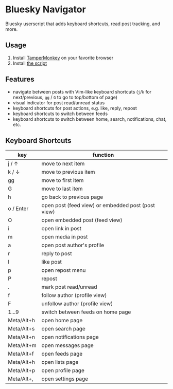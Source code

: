 Bluesky Navigator
=================

Bluesky userscript that adds keyboard shortcuts, read post tracking, and more. 


Usage
-----

1. Install [TamperMonkey](https://en.wikipedia.org/wiki/Tampermonkey) on your
   favorite browser
2. Install [the script](https://github.com/tonycpsu/bluesky-navigator/raw/refs/heads/main/bluesky-navigator.user.js)


Features
--------

- navigate between posts with Vim-like keyboard shortcuts (`j`/`k` for
  next/previous, `gg` / `G` to go to top/bottom of page)
- visual indicator for post read/unread status
- keyboard shortcuts for post actions, e.g. like, reply, repost
- keyboard shortcuts to switch between feeds
- keyboard shortcuts to switch between home, search, notifications, chat, etc.


Keyboard Shortcuts
------------------

 | key         | function                                           |
 | ------------|----------------------------------------------------|
 | j / ↑       | move to next item                                  |
 | k / ↓       | move to previous item                              |
 | gg          | move to first item                                 |
 | G           | move to last item                                  |
 | h           | go back to previous page                           | 
 | o / Enter   | open post (feed view) or embedded post (post view) |
 | O           | open embedded post (feed view)                     |
 | i           | open link in post                                  |
 | m           | open media in post                                 |
 | a           | open post author's profile                         |
 | r           | reply to post                                      |
 | l           | like post                                          |
 | p           | open repost menu                                   |
 | P           | repost                                             |
 | .           | mark post read/unread                              |
 | f           | follow author (profile view)                       |
 | F           | unfollow author (profile view)                     |
 | 1...9       | switch between feeds on home page                  |
 | Meta/Alt+h  | open home page                                     |
 | Meta/Alt+s  | open search page                                   |
 | Meta/Alt+n  | open notifications page                            |
 | Meta/Alt+m  | open messages page                                 |
 | Meta/Alt+f  | open feeds page                                    |
 | Meta/Alt+h  | open lists page                                    |
 | Meta/Alt+p  | open profile page                                  |
 | Meta/Alt+,  | open settings page                                 |
 
